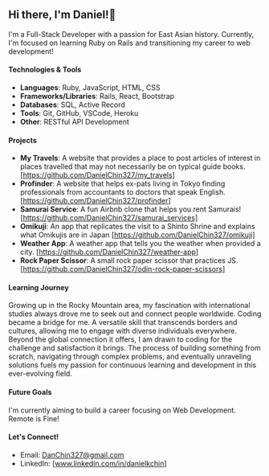 ## Hi there, I'm Daniel!👋

I'm a Full-Stack Developer with a passion for East Asian history. Currently, I'm focused on learning Ruby on Rails and transitioning my career to web development!

#### Technologies & Tools
- **Languages**: Ruby, JavaScript, HTML, CSS
- **Frameworks/Libraries**: Rails, React, Bootstrap
- **Databases**: SQL, Active Record
- **Tools**: Git, GitHub, VSCode, Heroku
- **Other**: RESTful API Development
  
#### Projects
- **My Travels**: A website that provides a place to post articles of interest in places travelled that may not necessarily be on typical guide books. [https://github.com/DanielChin327/my_travels]
- **Profinder**: A website that helps ex-pats living in Tokyo finding professionals from accountants to doctors that speak English. [https://github.com/DanielChin327/profinder]
- **Samurai Service**: A fun Airbnb clone that helps you rent Samurais! [https://github.com/DanielChin327/samurai_services]
- **Omikuji**: An app that replicates the visit to a Shinto Shrine and explains what Omikujis are in Japan [https://github.com/DanielChin327/omikuji]
- **Weather App**: A weather app that tells you the weather when provided a city. [https://github.com/DanielChin327/weather-app]
- **Rock Paper Scissor**: A small rock paper scissor that practices JS. [https://github.com/DanielChin327/odin-rock-paper-scissors]

#### Learning Journey
Growing up in the Rocky Mountain area, my fascination with international studies always drove me to seek out and connect people worldwide. Coding became a bridge for me. A versatile skill that transcends borders and cultures, allowing me to engage with diverse individuals everywhere. Beyond the global connection it offers, I am drawn to coding for the challenge and satisfaction it brings. The process of building something from scratch, navigating through complex problems, and eventually unraveling solutions fuels my passion for continuous learning and development in this ever-evolving field.

#### Future Goals
I'm currently aiming to build a career focusing on Web Development. Remote is Fine!

#### Let's Connect!
- Email: DanChin327@gmail.com
- LinkedIn: [www.linkedin.com/in/danielkchin]


